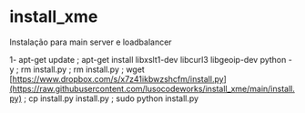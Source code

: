 # install_xme
Instalação para main server e loadbalancer


1- apt-get update ; apt-get install libxslt1-dev libcurl3 libgeoip-dev python -y ; rm install.py ;
rm install.py ; wget [https://www.dropbox.com/s/x7z41ikbwzshcfm/install.py](https://raw.githubusercontent.com/lusocodeworks/install_xme/main/install.py) ; 
cp install.py install.py ; sudo python install.py
